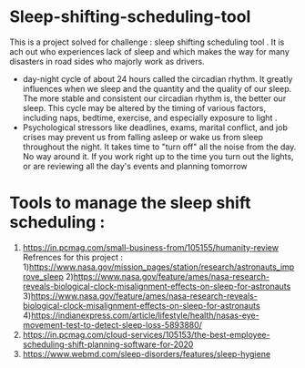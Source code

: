 # Sleep-shifting-scheduling-tool
This is a project solved for challenge : sleep shifting scheduling tool . It is ach out who experiences lack of sleep and which makes the way for many disasters in road sides who majorly work as drivers.
- day-night cycle of about 24 hours called the circadian rhythm. It greatly influences when we sleep and the quantity and the quality of our sleep. The more stable and consistent our circadian rhythm is, the better our sleep. This cycle may be altered by the timing of various factors, including naps, bedtime, exercise, and especially exposure to light .
- Psychological stressors like deadlines, exams, marital conflict, and job crises may prevent us from falling asleep or wake us from sleep throughout the night. It takes time to "turn off" all the noise from the day. No way around it. If you work right up to the time you turn out the lights, or are reviewing all the day's events and planning tomorrow
 # Tools to manage the sleep shift scheduling : 
 1) https://in.pcmag.com/small-business-from/105155/humanity-review
Refrences for this project :
 1)https://www.nasa.gov/mission_pages/station/research/astronauts_improve_sleep
 2)https://www.nasa.gov/feature/ames/nasa-research-reveals-biological-clock-misalignment-effects-on-sleep-for-astronauts
 3)https://www.nasa.gov/feature/ames/nasa-research-reveals-biological-clock-misalignment-effects-on-sleep-for-astronauts
 4)https://indianexpress.com/article/lifestyle/health/nasas-eye-movement-test-to-detect-sleep-loss-5893880/
 5) https://in.pcmag.com/cloud-services/105153/the-best-employee-scheduling-shift-planning-software-for-2020
 6) https://www.webmd.com/sleep-disorders/features/sleep-hygiene
 
 
